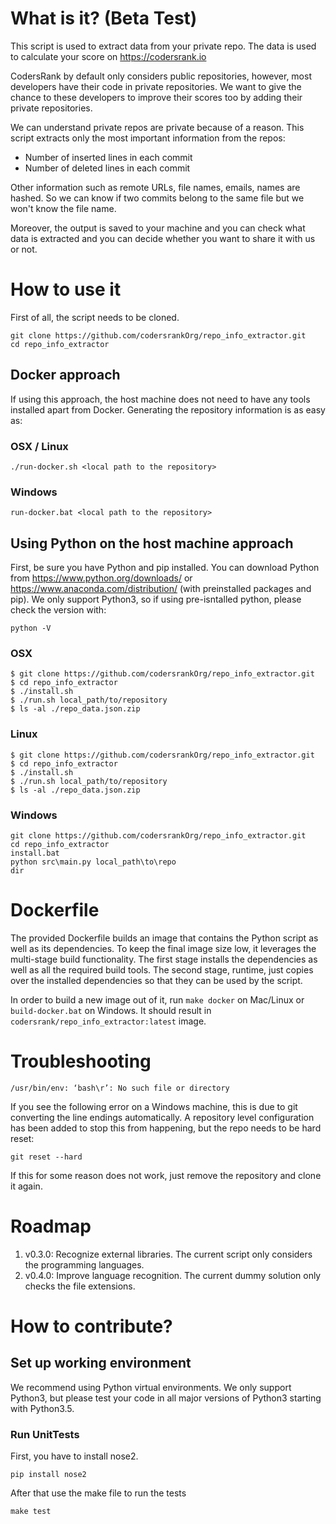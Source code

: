 # What is it? (Beta Test)
This script is used to extract data from your private repo. The data is used to calculate your score on https://codersrank.io

CodersRank by default only considers public repositories, however, most developers have their code in private repositories. We want to give the chance to these developers to improve their scores too by adding their private repositories.

We can understand private repos are private because of a reason. This script extracts only the most important information from the repos:
- Number of inserted lines in each commit
- Number of deleted lines in each commit

Other information such as remote URLs, file names, emails, names are hashed. So we can know if two commits belong to the same file but we won't know the file name.

Moreover, the output is saved to your machine and you can check what data is extracted and you can decide whether you want to share it with us or not.

# How to use it

First of all, the script needs to be cloned.

```
git clone https://github.com/codersrankOrg/repo_info_extractor.git
cd repo_info_extractor
```

## Docker approach
If using this approach, the host machine does not need to have any tools installed apart from Docker. Generating the repository information is as easy as:

### OSX / Linux
```
./run-docker.sh <local path to the repository>
```

### Windows
```
run-docker.bat <local path to the repository>
```

## Using Python on the host machine approach
First, be sure you have Python and pip installed. You can download Python from https://www.python.org/downloads/ or https://www.anaconda.com/distribution/ (with preinstalled packages and pip). We only support Python3,
so if using pre-isntalled python, please check the version with:
```
python -V
```
### OSX
```
$ git clone https://github.com/codersrankOrg/repo_info_extractor.git
$ cd repo_info_extractor
$ ./install.sh
$ ./run.sh local_path/to/repository
$ ls -al ./repo_data.json.zip
```
### Linux
```
$ git clone https://github.com/codersrankOrg/repo_info_extractor.git
$ cd repo_info_extractor
$ ./install.sh
$ ./run.sh local_path/to/repository
$ ls -al ./repo_data.json.zip
```
### Windows
```
git clone https://github.com/codersrankOrg/repo_info_extractor.git
cd repo_info_extractor
install.bat
python src\main.py local_path\to\repo
dir
```

# Dockerfile
The provided Dockerfile builds an image that contains the Python script as well as its dependencies. To keep the final image size low, it leverages the 
multi-stage build functionality. The first stage installs the dependencies as well as all the required build tools. The second stage, runtime,
just copies over the installed dependencies so that they can be used by the script.

In order to build a new image out of it, run `make docker` on Mac/Linux or `build-docker.bat` on Windows. It should result in 
`codersrank/repo_info_extractor:latest` image.

# Troubleshooting

```
/usr/bin/env: ‘bash\r’: No such file or directory
```

If you see the following error on a Windows machine, this is due to git converting the line endings automatically. A repository level configuration has
been added to stop this from happening, but the repo needs to be hard reset:

```
git reset --hard
```

If this for some reason does not work, just remove the repository and clone it again.

# Roadmap
1. v0.3.0: Recognize external libraries. The current script only considers the programming languages. 
2. v0.4.0: Improve language recognition. The current dummy solution only checks the file extensions. 


# How to contribute?

## Set up working environment
We recommend using Python virtual environments. We only support Python3, but please test your code in all major versions of Python3 starting with Python3.5.


### Run UnitTests 
First, you have to install nose2.
```
pip install nose2
```

After that use the make file to run the tests
```
make test
```
